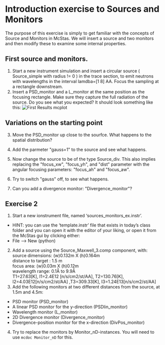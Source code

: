 # Introduction exercise to Sources and Monitors

The purpose of this exercise is simply to get familiar with the concepts of Source and Monitors in McStas.
We will insert a source and two monitors and then modify these to examine some internal properties.

## First source and monitors.
1. Start a new instrument simulation and insert a circular source ( Source_simple with radius != 0 ) in the trace section, to emit neutrons with wavelengths in the interval lamdba=[1 8] AA. Focus the sampling at a rectangle downstream.
2. Insert a PSD_monitor and a L_monitor at the same position as the focusing rectangle. Make sure they capture the full radiation of the source. Do you see what you expected? It should look something like this:
![First Results mcplot](images/2_sources_and_monitors_1st.png?raw=true "")

## Variations on the starting point
3. Move the PSD_monitor up close to the sourfce. What happens to the spatial distribution?
4. Add the parmeter "gauss=1" to the source and see what happens.
5. Now change the source to be of the type Source_div. This also implies replacing the "focus_xw", "focus_yh", and "dist" parameter with the angular focusing parameters: "focus_ah" and "focus_aw".
6. Try to switch "gauss" off, to see what happens.

7. Can you add a divergence monitor: "Divergence_monitor"? 
## Exercise 2

1. Start a new ionstrument file, named ‘sources_monitors_ex.instr’.

 * HINT: you can use the ‘template.instr’ file that exists in today’s class folder and you can open it with the editor of your liking, or open it from the McStas gui by clicking either: 
 * File —> New (python)
 
2. Add a source using the Source\_Maxwell\_3.comp component, with:  
   source dimensions: (w)0.132m X (h)0.164m  
   distance to target : 1.5 m  
   focus area: (w)0.03m X (h)0.12m  
   wavelength range: 0.1Å to 9.9Å  
   T1=27.63[K], I1=2.4E12 [n/s/cm2/st/AA], T2=130.76[K],  
   I2=4.03E12[n/s/cm2/st/AA] ,T3=309.33[K], I3=1.24E13[n/s/cm2/st/AA]  
3. Add the following monitors at two different distances from the source, at 1.5m and 4.5m:

* PSD monitor (PSD_monitor)
 * A linear PSD monitor for the y-direction (PSDlin_monitor)
 * Wavelength monitor (L_monitor)
 * 2D Divergence monitor (Divergence_monitor)
 * Divergence-position monitor for the x-direction (DivPos_monitor)
4. Try to replace the monitors by Monitor_nD-instances. You will need to use `mcdoc Monitor_nD` for this.
